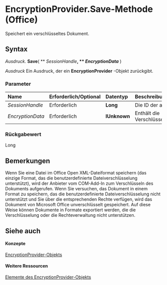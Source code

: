 
# EncryptionProvider.Save-Methode (Office)

Speichert ein verschlüsseltes Dokument.


## Syntax

 _Ausdruck_. **Save**( ** _SessionHandle_**, ** _EncryptionData_** )

 _Ausdruck_ Ein Ausdruck, der ein **EncryptionProvider** -Objekt zurückgibt.


### Parameter



|**Name**|**Erforderlich/Optional**|**Datentyp**|**Beschreibung**|
|:-----|:-----|:-----|:-----|
| _SessionHandle_|Erforderlich|**Long**|Die ID der aktuellen Sitzung.|
| _EncryptionData_|Erforderlich|**IUnknown**|Enthält die Verschlüsselungsinformationen.|

### Rückgabewert

Long


## Bemerkungen

Wenn Sie eine Datei im Office Open XML-Dateiformat speichern (das einzige Format, das die benutzerdefinierte Dateiverschlüsselung unterstützt), wird der Anbieter vom COM-Add-In zum Verschlüsseln des Dokuments aufgerufen. Wenn Sie versuchen, das Dokument in einem Format zu speichern, das die benutzerdefinierte Dateiverschlüsselung nicht unterstützt und Sie über die entsprechenden Rechte verfügen, wird das Dokument von Microsoft Office unverschlüsselt gespeichert. Auf diese Weise können Dokumente in Formate exportiert werden, die die Verschlüsselung oder die Rechteverwaltung nicht unterstützen.


## Siehe auch


#### Konzepte


[EncryptionProvider-Objekts](9f5cc550-6bcb-2748-14a7-696cf8ef021b.md)
#### Weitere Ressourcen


[Elemente des EncryptionProvider-Objekts](http://msdn.microsoft.com/library/48bed5b8-b284-4b52-4143-153ae1c751a4%28Office.15%29.aspx)